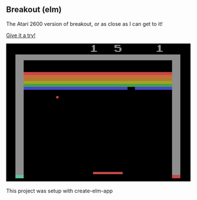 ## Breakout (elm)

The Atari 2600 version of breakout, or as close as I can get to it!

[Give it a try!](https://robbethencourt.github.io/elm-breakout/build/)

![screen shot of breakout](public/game-screen.jpg)

This project was setup with create-elm-app

